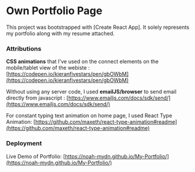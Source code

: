 # Own Portfolio Page

This project was bootstrapped with [Create React App].
It solely represents my portfolio along with my resume attached.

### Attributions

**CSS animations** that I've used on the connect elements on the mobile/tablet view of the webiste :
[https://codepen.io/kieranfivestars/pen/gbOWbM](https://codepen.io/kieranfivestars/pen/gbOWbM)

Without using any server code, I used **emailJS/browser** to send email directly from javascript :
[https://www.emailjs.com/docs/sdk/send/](https://www.emailjs.com/docs/sdk/send/)

For constant typing text animation on home page, I used React Type Animation:
[https://github.com/maxeth/react-type-animation#readme](https://github.com/maxeth/react-type-animation#readme)

### Deployment

Live Demo of Portfolio: [https://noah-mydn.github.io/My-Portfolio/](https://noah-mydn.github.io/My-Portfolio/)
